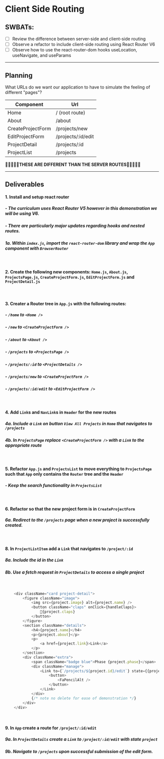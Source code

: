 # Client Side Routing

## SWBATs:

- [ ] Review the difference between server-side and client-side routing
- [ ] Observe a refactor to include client-side routing using React Router V6
- [ ] Observe how to use the react-router-dom hooks useLocation, useNavigate, and useParams

---

## Planning

What URLs do we want our application to have to simulate the feeling of different "pages"?

| Component       | Url                |
| --------------- | ------------------ |
| Home            | / (root route)     |
| About           | /about             |
| CreateProjectForm     | /projects/new      |
| EditProjectForm | /projects/:id/edit |
| ProjectDetail   | /projects/:id      |
| ProjectList     | /projects          |

🛑🛑🛑🛑🛑<strong>THESE ARE DIFFERENT THAN THE SERVER ROUTES</strong>🛑🛑🛑🛑🛑

---

## Deliverables

#### 1. Install and setup react router

##### - The curriculum uses React Router V5 however in this demonstration we will be using V6.
##### - There are particularly major updates regarding hooks and nested routes.



##### 1a. Within `index.js`, import the `react-router-dom` library and wrap the `App` component with `BrowserRouter` 

<br /> 


#### 2. Create the following new components: `Home.js`, `About.js`, `ProjectsPage.js`, `CreateProjectForm.js`, `EditProjectForm.js` and `ProjectDetail.js`

<br /> 

#### 3. Creater a Router tree in `App.js` with the following routes:
##### - `/home` to `<Home />`
##### - `/new` to `<CreateProjectForm />`
##### - `/about` to `<About />`
##### - `/projects` to `<ProjectsPage />`
##### - `/projects/:id` to `<ProjectDetails />`
##### - `/projects/new` to `<CreateProjectForm />`
##### - `/projects/:id/edit` to `<EditProjectForm />`


<br /> 


#### 4. Add `Link`s and `NavLink`s in `Header` for the new routes
##### 4a. Include a `Link` on button `View All Projects` in `Home` that navigates to `/projects`
##### 4b. In `ProjectsPage` replace `<CreateProjectForm />` with a `Link` to the appropriate route

<br /> 

#### 5. Refactor `App.js` and `ProjectsList` to move everything to `ProjectsPage` such that `App` only contains the `Router` tree and the `Header`
##### - Keep the search functionality in `ProjectsList`


<br /> 

#### 6. Refactor so that the new project form is in `CreateProjectForm` 
##### 6a. Redirect to the `/projects` page when a new project is successfully created.


<br /> 


#### 8. In `ProjectListItem` add a `Link` that navigates to `/project/:id`
##### 8a. Include the id in the `Link`
##### 8b. Use a fetch request in `ProjectDetails` to access a single project

<br />

```js
    <div className="card project-detail">
        <figure className="image">
            <img src={project.image} alt={project.name} />
            <button className="claps" onClick={handleClaps}>
                👏{project.claps}
            </button>
        </figure>
        <section className="details">
            <h4>{project.name}</h4>
            <p>{project.about}</p>
            <p>
                <a href={project.link}>Link</a>
            </p>
        </section>
        <div className="extra">
            <span className="badge blue">Phase {project.phase}</span>
            <div className="manage">
                <Link to={`/projects/${project.id}/edit`} state={{project}}>
                    <button>
                        <FaPencilAlt />
                    </button>
                </Link>
            </div>
            {/* note no delete for ease of demonstration */}
        </div>
    </div>
```


<br /> 

#### 9. In `App` create a route for `/project/:id/edit`
##### 9a. In `ProjectDetails` create a `Link` to `/project/:id/edit` with state `project`
##### 9b. Navigate to `/projects` upon successful submission of the edit form.

